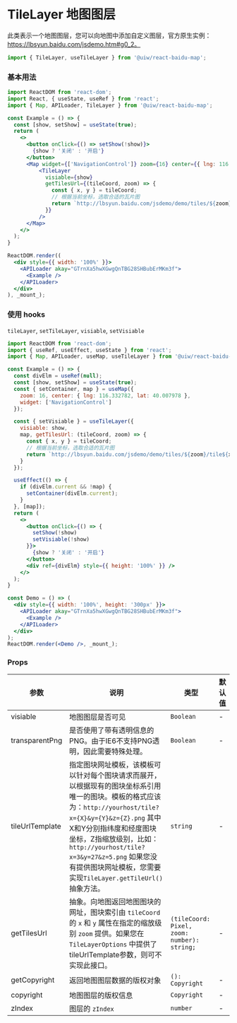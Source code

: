 TileLayer 地图图层
===

此类表示一个地图图层，您可以向地图中添加自定义图层，官方原生实例：https://lbsyun.baidu.com/jsdemo.htm#g0_2。

```jsx
import { TileLayer, useTileLayer } from '@uiw/react-baidu-map';
```

### 基本用法

<!--rehype:bgWhite=true&noScroll=true&codeSandbox=true&codePen=true-->
```jsx
import ReactDOM from 'react-dom';
import React, { useState, useRef } from 'react';
import { Map, APILoader, TileLayer } from '@uiw/react-baidu-map';

const Example = () => {
  const [show, setShow] = useState(true);
  return (
    <>
      <button onClick={() => setShow(!show)}>
        {show ? '关闭' : '开启'}
      </button>
      <Map widget={['NavigationControl']} zoom={16} center={{ lng: 116.332782, lat: 40.007978 }} style={{ height: 350 }}>
          <TileLayer
            visiable={show}
            getTilesUrl={(tileCoord, zoom) => {
              const { x, y } = tileCoord;
              // 根据当前坐标，选取合适的瓦片图
              return `http://lbsyun.baidu.com/jsdemo/demo/tiles/${zoom}/tile${x}_${y}.png`;
            }}
          />
      </Map>
    </>
  );
}

ReactDOM.render((
  <div style={{ width: '100%' }}>
    <APILoader akay="GTrnXa5hwXGwgQnTBG28SHBubErMKm3f">
      <Example />
    </APILoader>
  </div>
), _mount_);
```


### 使用 hooks

`tileLayer`, `setTileLayer`, `visiable`, `setVisiable`

<!--rehype:bgWhite=true&noScroll=true&codeSandbox=true&codePen=true-->
```jsx
import ReactDOM from 'react-dom';
import { useRef, useEffect, useState } from 'react';
import { Map, APILoader, useMap, useTileLayer } from '@uiw/react-baidu-map';

const Example = () => {
  const divElm = useRef(null);
  const [show, setShow] = useState(true);
  const { setContainer, map } = useMap({
    zoom: 16, center: { lng: 116.332782, lat: 40.007978 },
    widget: ['NavigationControl']
  });

  const { setVisiable } = useTileLayer({
    visiable: show,
    map, getTilesUrl: (tileCoord, zoom) => {
      const { x, y } = tileCoord;
      // 根据当前坐标，选取合适的瓦片图
      return `http://lbsyun.baidu.com/jsdemo/demo/tiles/${zoom}/tile${x}_${y}.png`;
    }
  });

  useEffect(() => {
    if (divElm.current && !map) {
      setContainer(divElm.current);
    }
  }, [map]);
  return (
    <>
      <button onClick={() => {
        setShow(!show)
        setVisiable(!show)
      }}>
        {show ? '关闭' : '开启'}
      </button>
      <div ref={divElm} style={{ height: '100%' }} />
    </>
  );
}

const Demo = () => (
  <div style={{ width: '100%', height: '300px' }}>
    <APILoader akay="GTrnXa5hwXGwgQnTBG28SHBubErMKm3f">
      <Example />
    </APILoader>
  </div>
);
ReactDOM.render(<Demo />, _mount_);
```

### Props

| 参数 | 说明 | 类型 | 默认值 |
| ----- | ----- | ----- | ----- |
| visiable | 地图图层是否可见 | `Boolean` | - |
| transparentPng | 是否使用了带有透明信息的PNG。由于IE6不支持PNG透明，因此需要特殊处理。 | `Boolean` | - |
| tileUrlTemplate | 指定图块网址模板，该模板可以针对每个图块请求而展开，以根据现有的图块坐标系引用唯一的图块。模板的格式应该为：`http://yourhost/tile?x={X}&y={Y}&z={Z}.png` 其中X和Y分别指纬度和经度图块坐标，Z指缩放级别，比如： `http://yourhost/tile?x=3&y=27&z=5.png` 如果您没有提供图块网址模板，您需要实现`TileLayer.getTileUrl()` 抽象方法。 | `string` | - |
| getTilesUrl | 抽象。向地图返回地图图块的网址，图块索引由 `tileCoord` 的 `x` 和 `y` 属性在指定的缩放级别 `zoom` 提供。如果您在 `TileLayerOptions` 中提供了tileUrlTemplate参数，则可不实现此接口。| `(tileCoord: Pixel, zoom: number): string;` | - |
| getCopyright | 返回地图图层数据的版权对象 | `(): Copyright` | - |
| copyright | 地图图层的版权信息 | `Copyright` | - |
| zIndex | 图层的 `zIndex` | `number` | - |
